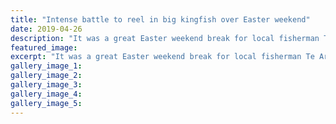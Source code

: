 ```yaml
---
title: "Intense battle to reel in big kingfish over Easter weekend"
date: 2019-04-26
description: "It was a great Easter weekend break for local fisherman Te Arepa Whareaitu, who hauled in a big kingfish at North Mole pier..."
featured_image: 
excerpt: "It was a great Easter weekend break for local fisherman Te Arepa Whareaitu, who hauled in a big kingfish at North Mole pier."
gallery_image_1: 
gallery_image_2: 
gallery_image_3: 
gallery_image_4: 
gallery_image_5: 
---
```

